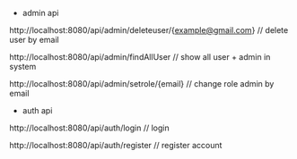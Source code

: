 + admin api

 http://localhost:8080/api/admin/deleteuser/{example@gmail.com}  // delete user by email

 http://localhost:8080/api/admin/findAllUser   // show all user + admin in system

 http://localhost:8080/api/admin/setrole/{email}   // change role admin by email


 + auth api

  http://localhost:8080/api/auth/login  // login

  http://localhost:8080/api/auth/register   // register account 

  

